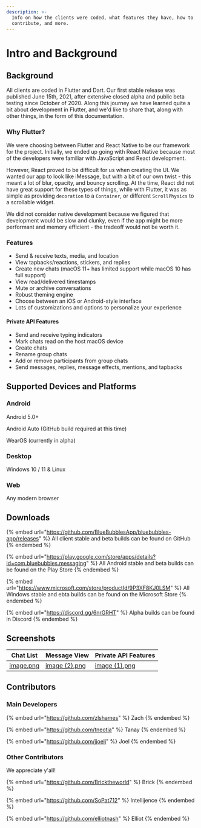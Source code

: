 ```yaml
---
description: >-
  Info on how the clients were coded, what features they have, how to
  contribute, and more.
---
```


# Intro and Background

## Background

All clients are coded in Flutter and Dart. Our first stable release was published June 15th, 2021, after extensive closed alpha and public beta testing since October of 2020. Along this journey we have learned quite a bit about development in Flutter, and we'd like to share that, along with other things, in the form of this documentation.

### Why Flutter?

We were choosing between Flutter and React Native to be our framework for the project. Initially, we ended up going with React Native because most of the developers were familiar with JavaScript and React development.&#x20;

However, React proved to be difficult for us when creating the UI. We wanted our app to look like iMessage, but with a bit of our own twist - this meant a lot of blur, opacity, and bouncy scrolling. At the time, React did not have great support for these types of things, while with Flutter, it was as simple as providing `decoration` to a `Container`, or different `ScrollPhysics` to a scrollable widget.

We did not consider native development because we figured that development would be slow and clunky, even if the app might be more performant and memory efficient - the tradeoff would not be worth it.

### Features

* Send & receive texts, media, and location
* View tapbacks/reactions, stickers, and replies
* Create new chats (macOS 11+ has limited support while macOS 10 has full support)
* View read/delivered timestamps
* Mute or archive conversations
* Robust theming engine
* Choose between an iOS or Android-style interface
* Lots of customizations and options to personalize your experience

#### Private API Features

* Send and receive typing indicators
* Mark chats read on the host macOS device
* Create chats
* Rename group chats
* Add or remove participants from group chats
* Send messages, replies, message effects, mentions, and tapbacks

## Supported Devices and Platforms

### Android

Android 5.0+

Android Auto (GitHub build required at this time)

WearOS (currently in alpha)

### Desktop

Windows 10 / 11 & Linux

### Web

Any modern browser

## Downloads

{% embed url="https://github.com/BlueBubblesApp/bluebubbles-app/releases" %}
All client stable and beta builds can be found on GitHub
{% endembed %}

{% embed url="https://play.google.com/store/apps/details?id=com.bluebubbles.messaging" %}
All Android stable and beta builds can be found on the Play Store
{% endembed %}

{% embed url="https://www.microsoft.com/store/productId/9P3XF8KJ0LSM" %}
All Windows stable and ebta builds can be found on the Microsoft Store
{% endembed %}

{% embed url="https://discord.gg/6nrGRHT" %}
Alpha builds can be found in Discord
{% endembed %}

## Screenshots

<table><thead><tr><th data-type="files">Chat List</th><th data-type="files">Message View</th><th data-type="files">Private API Features</th></tr></thead><tbody><tr><td><a href=".gitbook/assets/image.png">image.png</a></td><td><a href=".gitbook/assets/image (2).png">image (2).png</a></td><td><a href=".gitbook/assets/image (1).png">image (1).png</a></td></tr></tbody></table>

## Contributors

### Main Developers

{% embed url="https://github.com/zlshames" %}
Zach
{% endembed %}

{% embed url="https://github.com/tneotia" %}
Tanay
{% endembed %}

{% embed url="https://github.com/jjoelj" %}
Joel
{% endembed %}

### Other Contributors

We appreciate y'all!

{% embed url="https://github.com/Bricktheworld" %}
Brick
{% endembed %}

{% embed url="https://github.com/SoPat712" %}
Intellijence
{% endembed %}

{% embed url="https://github.com/elliotnash" %}
Elliot
{% endembed %}
